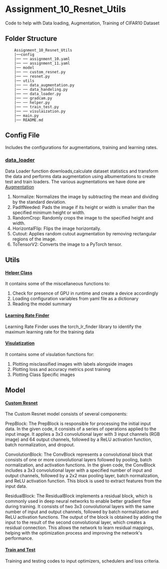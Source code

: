 # Assignment_10_Resnet_Utils
Code to help with Data loading, Augmentation, Training of CIFAR10 Dataset

## Folder Structure

~~~
    Assignment_10_Resnet_Utils
    |──config
    |── ── assignment_10.yaml
    |── ── assignment_11.yaml
    |── model
    |── ── custom_resnet.py
    |── ── resnet.py
    |── utils
    |── ── data_augmentation.py
    |── ── data_handeling.py
    |── ── data_loader.py
    |── ── gradcam.py
    |── ── helper.py
    |── ── train_test.py
    |── ── visulaization.py
    |── main.py
    |── README.md

~~~

## Config File
Includes the configurations for augmentations, training and learning rates.

### [data_loader](https://github.com/prarthanats/Assignment_10_Resnet_Utils/tree/main/dataload)

Data Loader function downloads,calculate dataset statistics and transform the data and performs data augmentation using albumentations to create test and train loaders. The various augmentations we have done are  [Augmentation](https://github.com/prarthanats/Assignment_10_Resnet_Utils/blob/main/dataload/data_augmentation.py)
1. Normalize: Normalizes the image by subtracting the mean and dividing by the standard deviation.
2. PadIfNeeded: Pads the image if its height or width is smaller than the specified minimum height or width.
3. RandomCrop: Randomly crops the image to the specified height and width.
4. HorizontalFlip: Flips the image horizontally.
5. Cutout: Applies random cutout augmentation by removing rectangular regions of the image.
6. ToTensorV2: Converts the image to a PyTorch tensor.

## Utils

#### [Helper Class](https://github.com/prarthanats/Assignment_10_Resnet_Utils/blob/main/utils/helper.py)
It contains some of the miscellaneous functions to:
1. Check for presence of GPU in runtime and create a device accordingly
2. Loading configuration variables from yaml file as a dictionary
3. Reading the model summary

#### [Learning Rate Finder](https://github.com/prarthanats/Assignment_10_Resnet_Utils/blob/main/utils/learning_rate_finder.py)
Learning Rate Finder uses the torch_lr_finder library to identify the maximum learning rate for the training data

#### [Visulatization](https://github.com/prarthanats/Assignment_10_Resnet_Utils/blob/main/utils/visulatization.py)
It contains some of visulation functions for:
1. Plotting misclassified images with labels alongside images
2. Plotting loss and accuracy metrics post training
3. Plotting Class Specific images

## Model

#### [Custom Resnet](https://github.com/prarthanats/Assignment_10_Resnet_Utils/blob/main/model/custom_resnet.py)

The Custom Resnet model consists of several components:

PrepBlock: The PrepBlock is responsible for processing the initial input data. In the given code, it consists of a series of operations applied to the input image. It applies a 3x3 convolutional layer with 3 input channels (RGB image) and 64 output channels, followed by a ReLU activation function, batch normalization, and dropout.

ConvolutionBlock: The ConvBlock represents a convolutional block that consists of one or more convolutional layers followed by pooling, batch normalization, and activation functions. In the given code, the ConvBlock includes a 3x3 convolutional layer with a specified number of input and output channels, followed by a 2x2 max pooling layer, batch normalization, and ReLU activation function. This block is used to extract features from the input data.

ResidualBlock: The ResidualBlock implements a residual block, which is commonly used in deep neural networks to enable better gradient flow during training. It consists of two 3x3 convolutional layers with the same number of input and output channels, followed by batch normalization and ReLU activation functions. The output of the block is obtained by adding the input to the result of the second convolutional layer, which creates a residual connection. This allows the network to learn residual mappings, helping with the optimization process and improving the network's performance.

#### [Train and Test](https://github.com/prarthanats/Assignment_10_Resnet_Utils/blob/main/model/train_test.py)

Training and testing codes to input optimizers, schedulers and loss criteria.
